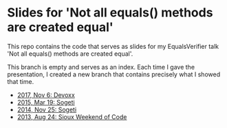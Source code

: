 # Slides for 'Not all equals() methods are created equal'

This repo contains the code that serves as slides for my EqualsVerifier talk 'Not all equals() methods are created equal'.

This branch is empty and serves as an index. Each time I gave the presentation, I created a new branch that contains precisely what I showed that time.

* [2017, Nov 6: Devoxx](https://github.com/jqno/equalsverifier-talk/tree/2017-11-06-devoxx)
* [2015, Mar 19: Sogeti](https://github.com/jqno/equalsverifier-talk/tree/2015-03-19-sogeti)
* [2014, Nov 25: Sogeti](https://github.com/jqno/equalsverifier-talk/tree/2014-11-25-sogeti)
* [2013, Aug 24: Sioux Weekend of Code](https://github.com/jqno/equalsverifier-talk/tree/2013-08-24-sioux)

